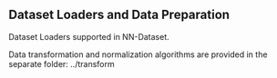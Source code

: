 ## Dataset Loaders and Data Preparation


Dataset Loaders supported in NN-Dataset.

Data transformation and normalization algorithms are provided in the separate folder: ../transform
